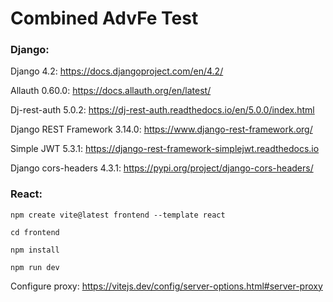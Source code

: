 # Combined AdvFe Test

### Django: 

Django 4.2: https://docs.djangoproject.com/en/4.2/

Allauth 0.60.0: <https://docs.allauth.org/en/latest/>

Dj-rest-auth 5.0.2: <https://dj-rest-auth.readthedocs.io/en/5.0.0/index.html>

Django REST Framework 3.14.0: https://www.django-rest-framework.org/

Simple JWT 5.3.1: https://django-rest-framework-simplejwt.readthedocs.io

Django cors-headers 4.3.1: <https://pypi.org/project/django-cors-headers/>

### React:

`npm create vite@latest frontend --template react`

`cd frontend`

`npm install`

`npm run dev`

Configure proxy: <https://vitejs.dev/config/server-options.html#server-proxy>
